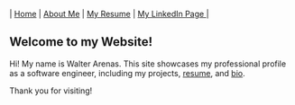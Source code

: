 | [Home](README.md) | [About Me](about.md) | [My Resume](resume.md) | [My LinkedIn Page ](https://www.linkedin.com/in/walter-arenas/) |


## Welcome to my Website!

Hi! My name is Walter Arenas. This site showcases my professional profile as a software engineer, including my projects, [resume](resume.md), and [bio](about.md).

Thank you for visiting!
